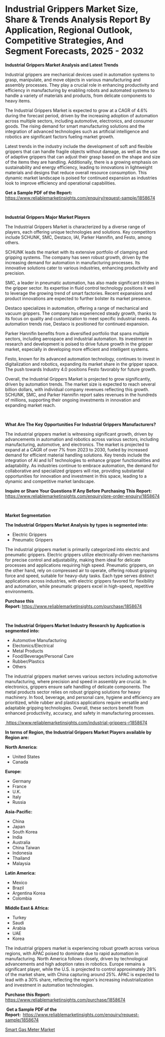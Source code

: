 <p><h1>Industrial Grippers Market Size, Share & Trends Analysis Report By Application, Regional Outlook, Competitive Strategies, And Segment Forecasts, 2025 - 2032</h1></p><p><strong>Industrial Grippers Market Analysis and Latest Trends</strong></p>
<p><p>Industrial grippers are mechanical devices used in automation systems to grasp, manipulate, and move objects in various manufacturing and assembly processes. They play a crucial role in enhancing productivity and efficiency in manufacturing by enabling robots and automated systems to handle a variety of materials and products, from delicate components to heavy items.</p><p>The Industrial Grippers Market is expected to grow at a CAGR of 4.6% during the forecast period, driven by the increasing adoption of automation across multiple sectors, including automotive, electronics, and consumer goods. The rising demand for smart manufacturing solutions and the integration of advanced technologies such as artificial intelligence and robotics are significant factors fueling market growth. </p><p>Latest trends in the industry include the development of soft and flexible grippers that can handle fragile objects without damage, as well as the use of adaptive grippers that can adjust their grasp based on the shape and size of the items they are handling. Additionally, there is a growing emphasis on sustainability and energy efficiency, leading to innovations in lightweight materials and designs that reduce overall resource consumption. This dynamic market landscape is poised for continued expansion as industries look to improve efficiency and operational capabilities.</p></p>
<p><strong>Get a Sample PDF of the Report:&nbsp;</strong> <a href="https://www.reliablemarketinsights.com/enquiry/request-sample/1858674?utm_campaign=2181&utm_medium=2&utm_source=Github&utm_content=ia&utm_term=10042025&utm_id=industrial-grippers">https://www.reliablemarketinsights.com/enquiry/request-sample/1858674</a></p>
<p>&nbsp;</p>
<p><strong>Industrial Grippers Major Market Players</strong></p>
<p><p>The Industrial Grippers Market is characterized by a diverse range of players, each offering unique technologies and solutions. Key competitors include SCHUNK, SMC, Destaco, IAI, Parker Hannifin, and Festo, among others. </p><p>SCHUNK leads the market with its extensive portfolio of clamping and gripping systems. The company has seen robust growth, driven by the increasing demand for automation in manufacturing processes. Its innovative solutions cater to various industries, enhancing productivity and precision.</p><p>SMC, a leader in pneumatic automation, has also made significant strides in the gripper sector. Its expertise in fluid control technology positions it well to leverage the growing trend of smart factories. Recent expansions and product innovations are expected to further bolster its market presence.</p><p>Destaco specializes in automation, offering a range of mechanical and vacuum grippers. The company has experienced steady growth, thanks to its focus on quality and customization to meet specific industrial needs. As automation trends rise, Destaco is positioned for continued expansion.</p><p>Parker Hannifin benefits from a diversified portfolio that spans multiple sectors, including aerospace and industrial automation. Its investment in research and development is poised to drive future growth in the gripper market, especially in developing more efficient and intelligent systems.</p><p>Festo, known for its advanced automation technology, continues to invest in digitalization and robotics, expanding its market share in the gripper space. The push towards Industry 4.0 positions Festo favorably for future growth.</p><p>Overall, the Industrial Grippers Market is projected to grow significantly, driven by automation trends. The market size is expected to reach several billion dollars, with individual company revenues reflecting this growth. SCHUNK, SMC, and Parker Hannifin report sales revenues in the hundreds of millions, supporting their ongoing investments in innovation and expanding market reach.</p></p>
<p>&nbsp;</p>
<p><strong>What Are The Key Opportunities For Industrial Grippers Manufacturers?</strong></p>
<p><p>The industrial grippers market is witnessing significant growth, driven by advancements in automation and robotics across various sectors, including manufacturing, automotive, and electronics. The market is projected to expand at a CAGR of over 7% from 2023 to 2030, fueled by increased demand for efficient material handling solutions. Key trends include the integration of AI and IoT technologies to enhance gripper functionalities and adaptability. As industries continue to embrace automation, the demand for collaborative and specialized grippers will rise, providing substantial opportunities for innovation and investment in this space, leading to a dynamic and competitive market landscape.</p></p>
<p><strong>Inquire or Share Your Questions If Any Before Purchasing This Report:</strong> <a href="https://www.reliablemarketinsights.com/enquiry/pre-order-enquiry/1858674?utm_campaign=2181&utm_medium=2&utm_source=Github&utm_content=ia&utm_term=10042025&utm_id=industrial-grippers">https://www.reliablemarketinsights.com/enquiry/pre-order-enquiry/1858674</a></p>
<p>&nbsp;</p>
<p><strong>Market Segmentation</strong></p>
<p><strong>The Industrial Grippers Market Analysis by types is segmented into:</strong></p>
<p><ul><li>Electric Grippers</li><li>Pneumatic Grippers</li></ul></p>
<p><p>The industrial grippers market is primarily categorized into electric and pneumatic grippers. Electric grippers utilize electrically-driven mechanisms for precise control and adjustability, making them ideal for delicate processes and applications requiring high speed. Pneumatic grippers, on the other hand, rely on compressed air to operate, offering robust gripping force and speed, suitable for heavy-duty tasks. Each type serves distinct applications across industries, with electric grippers favored for flexibility and automation, while pneumatic grippers excel in high-speed, repetitive environments.</p></p>
<p><strong>Purchase this Report:&nbsp;</strong><a href="https://www.reliablemarketinsights.com/purchase/1858674?utm_campaign=2181&utm_medium=2&utm_source=Github&utm_content=ia&utm_term=10042025&utm_id=industrial-grippers">https://www.reliablemarketinsights.com/purchase/1858674</a></p>
<p>&nbsp;</p>
<p><strong>The Industrial Grippers Market Industry Research by Application is segmented into:</strong></p>
<p><ul><li>Automotive Manufacturing</li><li>Electonics/Electrical</li><li>Metal Products</li><li>Food/Beverage/Personal Care</li><li>Rubber/Plastics</li><li>Others</li></ul></p>
<p><p>The industrial grippers market serves various sectors including automotive manufacturing, where precision and speed in assembly are crucial. In electronics, grippers ensure safe handling of delicate components. The metal products sector relies on robust gripping solutions for heavy machinery. In food, beverage, and personal care, hygiene and efficiency are prioritized, while rubber and plastics applications require versatile and adaptable gripping technologies. Overall, these sectors benefit from enhanced productivity, accuracy, and safety in manufacturing processes.</p></p>
<p><a href="https://www.reliablemarketinsights.com/industrial-grippers-r1858674?utm_campaign=2181&utm_medium=2&utm_source=Github&utm_content=ia&utm_term=10042025&utm_id=industrial-grippers">&nbsp;https://www.reliablemarketinsights.com/industrial-grippers-r1858674</a></p>
<p><strong>In terms of Region, the Industrial Grippers Market Players available by Region are:</strong></p>
<p>
    <p> <strong> North America: </strong>
        <ul>
            <li>United States</li>
            <li>Canada</li>
        </ul>
        </p> 
    <p> <strong> Europe: </strong>
        <ul>
            <li>Germany</li>
            <li>France</li>
            <li>U.K.</li>
            <li>Italy</li>
            <li>Russia</li>
        </ul>
        </p> 
    <p> <strong> Asia-Pacific: </strong>
        <ul>
            <li>China</li>
            <li>Japan</li>
            <li>South Korea</li>
            <li>India</li>
            <li>Australia</li>
            <li>China Taiwan</li>
            <li>Indonesia</li>
            <li>Thailand</li>
            <li>Malaysia</li>
        </ul>
        </p> 
    <p> <strong> Latin America: </strong>
        <ul>
            <li>Mexico</li>
            <li>Brazil</li>
            <li>Argentina Korea</li>
            <li>Colombia</li>
        </ul>
        </p> 
    <p> <strong> Middle East & Africa: </strong>
        <ul>
            <li>Turkey</li>
            <li>Saudi</li>
            <li>Arabia</li>
            <li>UAE</li>
            <li>Korea</li>
        </ul>
    </p>
    </p>
<p><p>The industrial grippers market is experiencing robust growth across various regions, with APAC poised to dominate due to rapid automation in manufacturing. North America follows closely, driven by technological advancements and high adoption rates in robotics. Europe remains a significant player, while the U.S. is projected to control approximately 28% of the market share, with China capturing around 25%. APAC is expected to lead with a 30% share, reflecting the region's increasing industrialization and investment in automation technologies.</p></p>
<p><strong>Purchase this Report: </strong><a href="https://www.reliablemarketinsights.com/purchase/1858674?utm_campaign=2181&utm_medium=2&utm_source=Github&utm_content=ia&utm_term=10042025&utm_id=industrial-grippers">https://www.reliablemarketinsights.com/purchase/1858674</a></p>
<p>&nbsp;<strong>Get a Sample PDF of the Report:&nbsp;&nbsp;</strong><a href="https://www.reliablemarketinsights.com/enquiry/request-sample/1858674?utm_campaign=2181&utm_medium=2&utm_source=Github&utm_content=ia&utm_term=10042025&utm_id=industrial-grippers">https://www.reliablemarketinsights.com/enquiry/request-sample/1858674</a></p>
<p><strong></strong></p>
<p><p><a href="https://github.com/ygfu6u/Market-Research-Report-List-2/blob/main/smart-gas-meter-market.md?utm_campaign=2181&utm_medium=2&utm_source=Github&utm_content=ia&utm_term=10042025&utm_id=industrial-grippers">Smart Gas Meter Market</a></p></p>